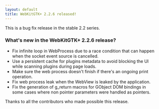 ```yaml
---
layout: default
title: WebKitGTK+ 2.2.6 released!
---
```


This is a bug fix release in the stable 2.2 series.

### What's new in the WebKitGTK+ 2.2.6 release?

 - Fix infinite loop in WebProcess due to a race condition that can
   happen when the socket event source is cancelled.
 - Use a persistent cache for plugins metadata to avoid blocking the
   UI while scanning plugins during page loads.
 - Make sure the web process doesn't finish if there's an ongoing
   print operation.
 - Fix web process leak when the WebView is leaked by the
   application.
 - Fix the generation of g_return macros for GObject DOM bindings in
   some cases where non pointer parameters were handled as pointers.

Thanks to all the contributors who made possible this release.
